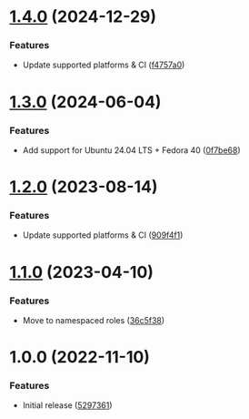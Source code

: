 # [1.4.0](https://github.com/de-it-krachten/ansible-role-asciinema_player/compare/v1.3.0...v1.4.0) (2024-12-29)


### Features

* Update supported platforms & CI ([f4757a0](https://github.com/de-it-krachten/ansible-role-asciinema_player/commit/f4757a0b6750677a034aa24cf650b9e48b4d4420))

# [1.3.0](https://github.com/de-it-krachten/ansible-role-asciinema_player/compare/v1.2.0...v1.3.0) (2024-06-04)


### Features

* Add support for Ubuntu 24.04 LTS + Fedora 40 ([0f7be68](https://github.com/de-it-krachten/ansible-role-asciinema_player/commit/0f7be684e5a12570c1b2bd07012a48a518fe5441))

# [1.2.0](https://github.com/de-it-krachten/ansible-role-asciinema_player/compare/v1.1.0...v1.2.0) (2023-08-14)


### Features

* Update supported platforms & CI ([909f4f1](https://github.com/de-it-krachten/ansible-role-asciinema_player/commit/909f4f150519c7d3991cd84f26be6d987a2c0de4))

# [1.1.0](https://github.com/de-it-krachten/ansible-role-asciinema_player/compare/v1.0.0...v1.1.0) (2023-04-10)


### Features

* Move to namespaced roles ([36c5f38](https://github.com/de-it-krachten/ansible-role-asciinema_player/commit/36c5f38aa09a9d6b8ba76b4de38c50af95a6f532))

# 1.0.0 (2022-11-10)


### Features

* Initial release ([5297361](https://github.com/de-it-krachten/ansible-role-asciinema_player/commit/5297361f9c3c6ef338e24dcb6aa6d6c3c2ba19b3))
